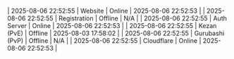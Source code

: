 | 2025-08-06 22:52:55 | Website | Online | 2025-08-06 22:52:53 |
| 2025-08-06 22:52:55 | Registration | Offline | N/A |
| 2025-08-06 22:52:55 | Auth Server | Online | 2025-08-06 22:52:53 |
| 2025-08-06 22:52:55 | Kezan (PvE) | Offline | 2025-08-03 17:58:02 |
| 2025-08-06 22:52:55 | Gurubashi (PvP) | Offline | N/A |
| 2025-08-06 22:52:55 | Cloudflare | Online | 2025-08-06 22:52:53 |
